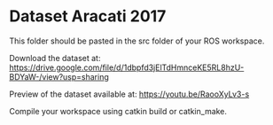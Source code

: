 # Dataset Aracati 2017
This folder should be pasted in the src folder of your ROS workspace.

Download the dataset at: https://drive.google.com/file/d/1dbpfd3jElTdHmnceKE5RL8hzU-BDYaW-/view?usp=sharing 

Preview of the dataset available at: https://youtu.be/RaooXyLv3-s

Compile your workspace using catkin build or catkin_make.
